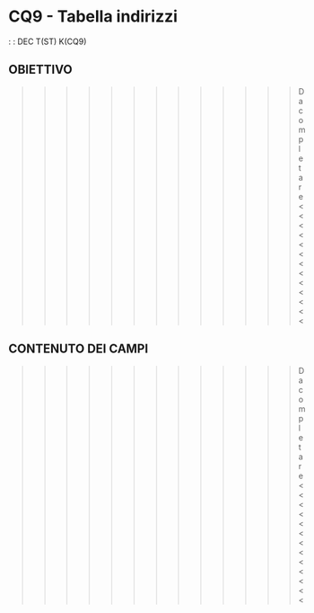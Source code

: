 # CQ9 - Tabella indirizzi
 :  : DEC T(ST) K(CQ9)
## OBIETTIVO
>>>>>>>>>>>>>Da completare<<<<<<<<<<<<<
## CONTENUTO DEI CAMPI
>>>>>>>>>>>>>Da completare<<<<<<<<<<<<<

